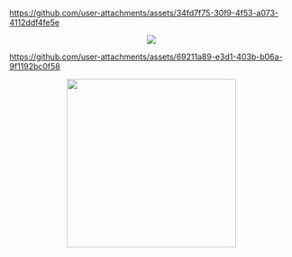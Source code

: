 
 

https://github.com/user-attachments/assets/34fd7f75-30f9-4f53-a073-4112ddf4fe5e

</div>

<p align="center"> <img src= "https://i.postimg.cc/Y0VSzPFN/image-2025-02-26-182739270.png" > </p> 


https://github.com/user-attachments/assets/69211a89-e3d1-403b-b06a-9f1192bc0f58

<p align="center"> <img src="https://i.postimg.cc/L5MS4Mjb/image-2025-02-26-185301608.png" width=300 > </p> 
